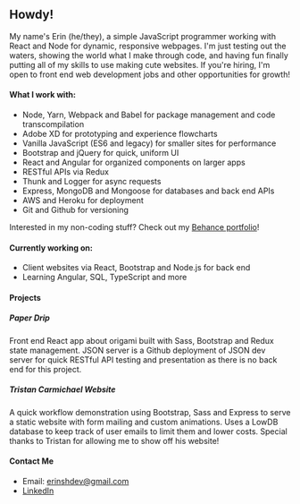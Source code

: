 ## Howdy!

My name's Erin (he/they), a simple JavaScript programmer working with React and Node for dynamic, responsive webpages. I'm just testing out the waters, showing the world what I make through code, and having fun finally putting all of my skills to use making cute websites. If you're hiring, I'm open to front end web development jobs and other opportunities for growth!

#### What I work with:
- Node, Yarn, Webpack and Babel for package management and code transcompilation
- Adobe XD for prototyping and experience flowcharts
- Vanilla JavaScript (ES6 and legacy) for smaller sites for performance
- Bootstrap and jQuery for quick, uniform UI
- React and Angular for organized components on larger apps
- RESTful APIs via Redux
- Thunk and Logger for async requests
- Express, MongoDB and Mongoose for databases and back end APIs
- AWS and Heroku for deployment
- Git and Github for versioning

Interested in my non-coding stuff? Check out my [Behance portfolio](https://be.net/esh6597)!

#### Currently working on:

- Client websites via React, Bootstrap and Node.js for back end
- Learning Angular, SQL, TypeScript and more

#### Projects

##### Paper Drip
Front end React app about origami built with Sass, Bootstrap and Redux state management. JSON server is a Github deployment of JSON dev server for quick RESTful API testing and presentation as there is no back end for this project.

##### Tristan Carmichael Website
A quick workflow demonstration using Bootstrap, Sass and Express to serve a static website with form mailing and custom animations. Uses a LowDB database to keep track of user emails to limit them and lower costs. Special thanks to Tristan for allowing me to show off his website!

#### Contact Me
- Email: erinshdev@gmail.com
- [LinkedIn](https://www.linkedin.com/in/esh97/)

<!--
**esh6597/esh6597** is a ✨ _special_ ✨ repository because its `README.md` (this file) appears on your GitHub profile.

Here are some ideas to get you started:

- 🔭 I’m currently working on ...
- 🌱 I’m currently learning ...
- 👯 I’m looking to collaborate on ...
- 🤔 I’m looking for help with ...
- 💬 Ask me about ...
- 📫 How to reach me: ...
- 😄 Pronouns: ...
- ⚡ Fun fact: ...
-->
